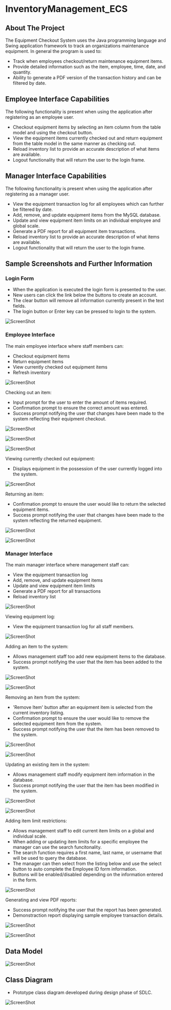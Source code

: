 <!-- Main Title -->
# InventoryManagement_ECS

<!-- ABOUT THE PROJECT -->
## About The Project

The Equipment Checkout System uses the Java programming language and Swing application framework to track an organizations maintenance equipment.
In general the program is used to:
* Track when employees checkout/return maintenance equipment items.
* Provide detailed information such as the item, employee, time, date, and quantity.
* Ability to generate a PDF version of the transaction history and can be filtered by date.

## Employee Interface Capabilities

The following functionality is present when using the application after registering as an employee user.
* Checkout equipment items by selecting an item column from the table model and using the checkout button.
* View the equipment items currently checked out and return equipment from the table model in the same manner as checking out.
* Reload inventory list to provide an accurate description of what items are available.
* Logout functionality that will return the user to the login frame.

## Manager Interface Capabilities

The following functionality is present when using the application after registering as a manager user.
* View the equipment transaction log for all employees which can further be filtered by date.
* Add, remove, and update equipment items from the MySQL database.
* Update and view equipment item limits on an individual employee and global scale.
* Generate a PDF report for all equipment item transactions.
* Reload inventory list to provide an accurate description of what items are available.
* Logout functionality that will return the user to the login frame.


<!-- Screenshots -->
## Sample Screenshots and Further Information

### Login Form

* When the application is executed the login form is presented to the user.
* New users can click the link below the buttons to create an account.
* The clear button will remove all information currently present in the text fields.
* The login button or Enter key can be pressed to login to the system.

![ScreenShot](ECS_Images/Login_Frame.png)

### Employee Interface

The main employee interface where staff members can:
* Checkout equipment items
* Return equipment items
* View currently checked out equipment items
* Refresh inventory

![ScreenShot](ECS_Images/EmployeeInterface/Main_Interface_Reload_Inventory_Button.png)

Checking out an item:
* Input prompt for the user to enter the amount of items required.
* Confirmation prompt to ensure the correct amount was entered.
* Success prompt notifying the user that changes have been made to the system reflecting their equipment checkout.

![ScreenShot](ECS_Images/EmployeeInterface/Checkout_Equipment_Quantity.png)

![ScreenShot](ECS_Images/EmployeeInterface/Checkout_Equipment_Confirmation.png)

![ScreenShot](ECS_Images/EmployeeInterface/Checkout_Equipment_Approval.png)

Viewing currently checked out equipment:
* Displays equipment in the possession of the user currently logged into the system.

![ScreenShot](ECS_Images/EmployeeInterface/Checked_Out_Items_Button.png)

Returning an item:
* Confirmation prompt to ensure the user would like to return the selected equipment items.
* Success prompt notifying the user that changes have been made to the system reflecting the returned equipment.

![ScreenShot](ECS_Images/EmployeeInterface/Return_Equipment_Confirmation.png)

![ScreenShot](ECS_Images/EmployeeInterface/Return_Equipment_Approval.png)

### Manager Interface

The main manager interface where management staff can:
* View the equipment transaction log
* Add, remove, and update equipment items
* Update and view equipment item limits
* Generate a PDF report for all transactions
* Reload inventory list

![ScreenShot](ECS_Images/ManagerInterface/Main_Manager_Interface.png)

Viewing equipment log:
* View the equipment transaction log for all staff members.

![ScreenShot](ECS_Images/ManagerInterface/View_Equipment_Log.png)

Adding an item to the system:
* Allows management staff too add new equipment items to the database.
* Success prompt notifying the user that the item has been added to the system.

![ScreenShot](ECS_Images/ManagerInterface/Add_Item.png)

![ScreenShot](ECS_Images/ManagerInterface/Add_Item_Success.png)

Removing an item from the system:
* 'Remove Item' button after an equipment item is selected from the current inventory listing.
* Confirmation prompt to ensure the user would like to remove the selected equipment item from the system.
* Success prompt notifying the user that the item has been removed to the system.

![ScreenShot](ECS_Images/ManagerInterface/Remove_Item_Confirmation.png)

![ScreenShot](ECS_Images/ManagerInterface/Remove_Item_Success.png)

Updating an existing item in the system:
* Allows management staff modify equipment item information in the database.
* Success prompt notifying the user that the item has been modified in the system.

![ScreenShot](ECS_Images/ManagerInterface/Update_Item.png)

![ScreenShot](ECS_Images/ManagerInterface/Update_Item_Success.png)

Adding item limit restrictions:
* Allows management staff to edit current item limits on a global and individual scale.
* When adding or updating item limits for a specific employee the manager can use the search funcitonality.
* The search function requires a first name, last name, or username that will be used to query the database.
* The manager can then select from the listing below and use the select button to auto complete the Employee ID form information.
* Buttons will be enabled/disabled depending on the information entered in the form.

![ScreenShot](ECS_Images/ManagerInterface/Add_Limit_Search_Employee.png)

Generating and view PDF reports:
* Success prompt notifying the user that the report has been generated.
* Demonstraction report displaying sample employee transaction details.

![ScreenShot](ECS_Images/ManagerInterface/Report_Success.png)

![ScreenShot](ECS_Images/ManagerInterface/Report_PDF.png)

## Data Model

![ScreenShot](ECS_Images/InventoryManagement_DataModel.png)

## Class Diagram

* Prototype class diagram developed during design phase of SDLC.

![ScreenShot](ECS_Images/Class_Diagram.png)
